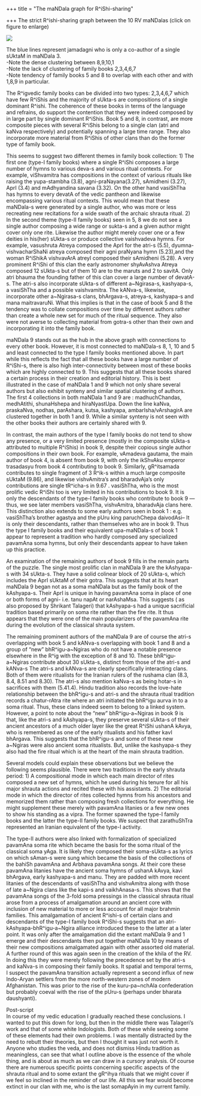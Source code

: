 +++
title = "The maNDala graph for R^iShi-sharing"

+++
The strict R^ishi-sharing graph between the 10 RV maNDalas (click on
figure to enlarge)

[![](https://i1.wp.com/bp3.blogger.com/_ZhvcTTaaD_4/Rx7grMEvi7I/AAAAAAAAAPk/vob11WJntfk/s320/maNDala_graph.jpg)](http://bp3.blogger.com/_ZhvcTTaaD_4/Rx7grMEvi7I/AAAAAAAAAPk/vob11WJntfk/s1600-h/maNDala_graph.jpg)

The blue lines represent jamadagni who is only a co-author of a single
sUktaM in maNDala 3.  
\-Note the dense clustering between 8,9,10,1  
\-Note the lack of clustering of family books 2,3,4,6,7  
\-Note tendency of family books 5 and 8 to overlap with each other and
with 1,8,9 in particular.

The R^igvedic family books can be divided into two types: 2,3,4,6,7
which have few R^iShis and the majority of sUkta-s are compositions of a
single dominant R^ishi. The coherence of these books in terms of the
language and refrains, do support the contention that they were indeed
composed by in large part by single dominant R^iShis. Book 5 and 8, in
contrast, are more composite pieces with several R^iShis belong to a
single clan (atri and kaNva respectively) and potentially spanning a
large time range. They also incorporate more material from R^iShis of
other clans than do the former type of family book.

This seems to suggest two different themes in family book collection: 1)
The first one (type-I family books) where a single R^iShi composes a
large number of hymns to various deva-s and various ritual contexts. For
example, viShvamitra has compositions in the context of various rituals
like raising the yupa-stambha (3.8), agni-praNayana(3.27), sAmidheni
(3.27), AprI (3.4) and mAdhyandina savana (3.32). On the other hand
vasiShTha has hymns to every devatA of the vedic pantheon and likewise
encompassing various ritual contexts. This would mean that these
maNDala-s were generated by a single author, who was more or less
recreating new recitations for a wide swath of the archaic shrauta
ritual. 2) In the second theme (type-II family books) seen in 5, 8 we do
not see a single author composing a wide range or sukta-s and a given
author might cover only one rite. Likewise the author might merely cover
one or a few deities in his(her) sUkta-s or produce collective
vaishvadeva hymns. For example, vasushruta Atreya composed the AprI for
the atri-s (5.5), dyumna-vishvacharShaNi atreya composed their agni
praNyana hymn (5.23),and the woman R^iShikA vishvavArA atreyI composed
their sAmidheni (5.28). A very prominent R^iShi of this clan the early
astronomer shyAvAshva Atreya composed 12 sUkta-s but of them 10 are to
the maruts and 2 to savitA. Only atri bhauma the founding father of this
clan cover a large number of devatA-s. The atri-s also incorporate
sUkta-s of different a\~Ngirasa-s, kashyapa-s, a vasiShTha and a
possible vaishvamitra. The kANva-s, likewise, incorporate other
a\~Ngirasa-s clans, bhArgava-s, atreya-s, kashyapa-s and mana
maitravaruNi. What this implies is that in the case of book 5 and 8 the
tendency was to collate compositions over time by different authors
rather than create a whole new set for much of the ritual sequence. They
also were not averse to collecting material from gotra-s other than
their own and incorporating it into the family book.

maNDala 9 stands out as the hub in the above graph with connections to
every other book. However, it is most connected to maNDala-s 8, 1, 10
and 5 and least connected to the type I family books mentioned above. In
part while this reflects the fact that all these books have a large
number of R^iShi-s, there is also high inter-connectivity between most
of these books which are highly connected to 9. This suggests that all
these books shared a certain process in their creation and editorial
history. This is best illustrated in the case of maNDala 1 and 9 which
not only share several authors but also exhibit synteny and similar
spatial clustering of authors. The first 4 collections in both maNDala 1
and 9 are : madhuchChandas, medhAtithi, shunaHshepa and hiraNyastUpa.
Down the line kaNva, praskaNva, nodhas, parAshara, kutsa, kashyapa,
ambarIsha/vArshagirA are clustered together in both 1 and 9. While a
similar synteny is not seen with the other books their authors are
certainly shared with 9.

In contrast, the main authors of the type I family books do not tend to
show any presence, or a very limited presence (mostly in the composite
sUkta-s attributed to multiple R^iShis) in book 9, despite their copious
single author compositions in their own book. For example, vAmadeva
gautama, the main author of book 4, is absent from book 9, with only the
ikShvAku emperor trasadasyu from book 4 contributing to book 9.
Similarly, gR^itsamada contributes to single fragment of 3 R^ik-s within
a much large composite sUktaM (9.86), and likewise vishvAmitra’s and
bharadvAja’s only contributions are single tR^icha-s in 9.67 .
vasiShTha, who is the most prolific vedic R^iShi too is very limited in
his contributions to book 9. It is only the descendants of the type-I
family books who contribute to book 9 — thus, we see later members
vasiShTha, vishvAmitra, bharadvAja clans here. This distinction also
extends to some early authors seen in book 1 : e.g. vasiShTha’s brother
agastya and the pUru king paruchChepa daivodAsi– It is only their
descendants, rather than themselves who are in book 9. Thus the type I
family books and their equivalent upa-maNDala-s of book 1 appear to
represent a tradition who hardly composed any specialized pavamAna soma
hymns, but only their descendants appear to have taken up this practice.

An examination of the remaining authors of book 9 fills in the remain
parts of the puzzle. The single most prolific clan in maNDala 9 are the
kAshyapa-s with 34 sUkta-s. They have a solid colinear block of 20
sUkta-s, which includes the AprI sUktaM of their gotra. This suggests
that at its heart maNDala 9 began not as a soma maNDala but as the
family book of the kAshyapa-s. Their AprI is unique in having pavamAna
soma in place of one or both forms of agni- i.e. tanu napAt or
narAshaMsa. This suggests ( as also proposed by Shrikant Talageri) that
kAshyapa-s had a unique sacrificial tradition based primarily on soma
rite rather than the fire rite. It thus appears that they were one of
the main popularizers of the pavamAna rite during the evolution of the
classical shrauta system.

The remaining prominent authors of the maNDala 9 are of course the
atri-s overlapping with book 5 and kANva-s overlapping with book 1 and 8
and a group of “new” bhR^igu-a\~Ngiras who do not have a notable
presence elsewhere in the R^ig with the exception of 8 and 10. These
bhR^igu-a\~Ngiras contribute about 30 sUkta-s, distinct from those of
the atri-s and kANva-s The atri-s and kANva-s are clearly specifically
interacting clans. Both of them were ritualists for the Iranian rulers
of the rushama clan (8.3, 8.4, 8.51 and 8.30). The atri-s also mention
kaNva-s as being hotar-s in sacrifices with them (5.41.4). Hindu
tradition also records the love-hate relationship between the bhR^igu-s
and atri-s and the shrauta ritual tradition records a chatur-rAtra rite
where an atri initiated the bhR^igu aurva in to a soma ritual. Thus,
these clans indeed seem to belong to a linked system. However, a point
to note about the “new” bhR^igu-a\~Ngiras in book 9 is that, like the
atri-s and kAshyapa-s, they preserve several sUkta-s of their ancient
ancestors of a much older layer like the great R^iShi ushanA kAvya, who
is remembered as one of the early ritualists and his father kavI
bhArgava. This suggests that the bhR^igu-s and some of these new
a\~Ngiras were also ancient soma ritualists. But, unlike the kashyapa-s
they also had the fire ritual which is at the heart of the main shrauta
tradition.

Several models could explain these observations but we believe the
following seems plausible. There were two traditions in the early
shrauta period: 1) A compositional mode in which each main director of
rites composed a new set of hymns, which he used during his tenure for
all his major shrauta actions and recited these with his assistants. 2)
The editorial mode in which the director of rites collected hymns from
his ancestors and memorized them rather than composing fresh collections
for everything. He might supplement these merely with pavamAna litanies
or a few new ones to show his standing as a vipra. The former spawned
the type-I family books and the latter the type-II family books. We
suspect that zarathuShTra represented an Iranian equivalent of the
type-I activity.

The type-II authors were also linked with formalization of specialized
pavamAna soma rite which became the basis for the soma ritual of the
classical soma yAga. It is likely they composed their soma-sUkta-s as
lyrics on which sAman-s were sung which became the basis of the
collections of the bahiSh pavamAna and Arbhava pavamAna songs. At their
core these pavamAna litanies have the ancient soma hymns of ushanA
kAvya, kavi bhArgava, early kashyapa-s and manu. They are padded with
more recent litanies of the descendants of vasiShTha and vishvAmitra
along with those of late a\~Ngira clans like the kapi-s and
vaikhAnasa-s. This shows that the pavamAna songs of the 3-fold soma
pressings in the classical shrauta ritual arose from a process of
amalgamation around an ancient core with inclusion of new material to
more or less account for all major brahmin families. This amalgamation
of ancient R^ishi-s of certain clans and descendants of the type-I
family book R^iShi-s suggests that an atri-kAshyapa-bhR^igu-a\~Ngira
alliance introduced these to the latter at a later point. It was only
after the amalgamation did the extant maNDala 9 and 1 emerge and their
descendants then put together maNDala 10 by means of their new
compositions amalgamated again with other assorted old material. A
further round of this was again seen in the creation of the khila of the
RV. In doing this they were merely following the precedence set by the
atri-s and kaNva-s in composing their family books. It spatial and
temporal terms, I suspect the pavamAna transition actually represent a
second influx of new Indo-Aryan settlers from the more north-western
zones of modern Afghanistan. This was prior to the rise of the
kuru-pa\~nchAla confederation but probably coeval with the rise of the
pUru-s (perhaps under bharata daushyanti).

Post-script  
In course of my vedic education I gradually reached these conclusions. I
wanted to put this down for long, but then in the middle there was
Talageri’s work and that of some white Indologists. Both of these while
seeing some of these elements had their own problems. I was mentally
distracted by the need to rebutt their theories, but then I thought it
was just not worth it. Anyone who studies the veda, and does not dismiss
Hindu tradition as meaningless, can see that what I outline above is the
essence of the whole thing, and is about as much as we can draw in a
cursory analysis. Of course there are numerous specific points
concerning specific aspects of the shrauta ritual and to some extant the
gR^ihya rituals that we might cover if we feel so inclined in the
reminder of our life. All this we fear would become extinct in our clan
with me, who is the last somapAyin in my current family.

